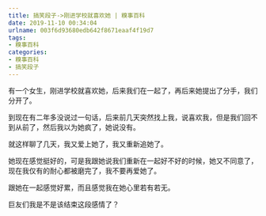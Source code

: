 ```yaml
---
title: 搞笑段子->刚进学校就喜欢她 | 糗事百科
date: 2019-11-10 00:34:04
urlname: 003f6d93680edb642f8671eaaf4f19d7
tags: 
- 糗事百科
categories:
- 糗事百科
- 搞笑段子
---
```

有一个女生，刚进学校就喜欢她，后来我们在一起了，再后来她提出了分手，我们分开了。

到现在有二年多没说过一句话，后来前几天突然找上我，说喜欢我，但是我们回不到从前了，然后我以为她疯了，她说没有。

就这样聊了几天，我又爱上她了，我又重新追她了。

她现在感觉挺好的，可是我跟她说我们重新在一起好不好的时候，她又不同意了，现在我仅有的耐心都被磨完了，我不要再爱她了。

跟她在一起感觉好累，而且感觉我在她心里若有若无。

巨友们我是不是该结束这段感情了？


